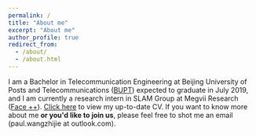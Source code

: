 ```yaml
---
permalink: /
title: "About me"
excerpt: "About me"
author_profile: true
redirect_from: 
  - /about/
  - /about.html
---
```


I am a Bachelor in Telecommunication Engineering at Beijing University of Posts and Telecommunications ([BUPT](https://www.bupt.edu.cn/)) expected to graduate in July 2019, and I am currently a research intern in SLAM Group at Megvii Research ([Face ++](https://www.faceplusplus.com/)). [Click here](http://paulwong16.github.io/files/Resume.pdf) to view my up-to-date CV. If you want to know more about me **or you'd like to join us**, please feel free to shot me an email (paul.wangzhijie at outlook.com).
